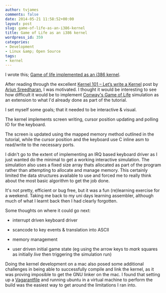 ```yaml
---
author: tvjames
comments: false
date: 2014-05-21 11:58:52+00:00
layout: post
slug: game-of-life-as-an-i386-kernel
title: Game of Life as an i386 kernel
wordpress_id: 359
categories:
- Development
- Linux &amp; Open Source
tags:
- kernel
---
```


I wrote this; [Game of life implemented as an i386 kernel](https://github.com/tvjames/kernel-mode-game-of-life).





After reading through the excellent [Kernel 101 – Let’s write a Kernel](http://arjunsreedharan.org/post/82710718100/kernel-101-lets-write-a-kernel) post by [Arjun Sreedharan](http://arjunsreedharan.org/), I was motivated. I thought it would be interesting to see how difficult it would be to implement [Conway's Game of Life](http://en.wikipedia.org/wiki/Conway%27s_Game_of_Life) simulation as an extension to what I'd already done as part of the tutorial.





I set myself some goals; that it needed to be interactive & visual.





The kernel implements screen writing, cursor position updating and polling IO for the keyboard.





The screen is updated using the mapped memory method outlined in the tutorial, while the cursor position and the keyboard use C inline asm to read/write to the necessary ports.





I didn't go to the extent of implementing an IRQ based keyboard driver as I just wanted do the minimal to get a working interactive simulation. The simulation also uses a fixed size array thats allocated as part of the program rather than attempting to allocate and manage memory. This certainly limited the data structures available to use and forced me to really think about the most basic algorithm to get the job done.





It's not pretty, efficient or bug free, but it was a fun (re)learning exercise for a weekend. Taking me back to my uni days learning assembler, although much of what I learnt back then I had clearly forgotten.





Some thoughts on where it could go next:







  * interrupt driven keyboard driver


  * scancode to key events & translation into ASCII 


  * memory management 


  * user driven initial game state (eg using the arrow keys to _mark_ squares as initially _live_ then triggering the simulation run)





Doing the kernel development on a mac also posed some additional challenges in being able to successfully compile and link the kernel, as it was proving imposible to get the GNU linker on the mac. I found that setting up a [Vagarantfile](http://www.vagrantup.com/) and running ubuntu in a virtual machine to perform the build was the easiest way to get around the limitations I ran into.
